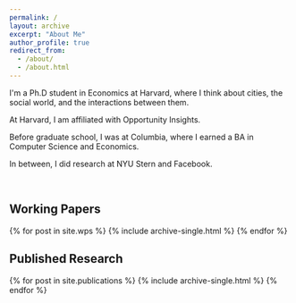 ```yaml
---
permalink: /
layout: archive
excerpt: "About Me"
author_profile: true
redirect_from: 
  - /about/
  - /about.html
---
```

I'm a Ph.D student in Economics at Harvard, where I think about cities, the social world, and the interactions between them. 

At Harvard, I am affiliated with Opportunity Insights.

Before graduate school, I was at Columbia, where I earned a BA in Computer Science and Economics. 

In between, I did research at NYU Stern and Facebook.

<br>

Working Papers
------
{% for post in site.wps %}
  {% include archive-single.html %}
{% endfor %}

Published Research
------
{% for post in site.publications %}
  {% include archive-single.html %}
{% endfor %}
<br>
